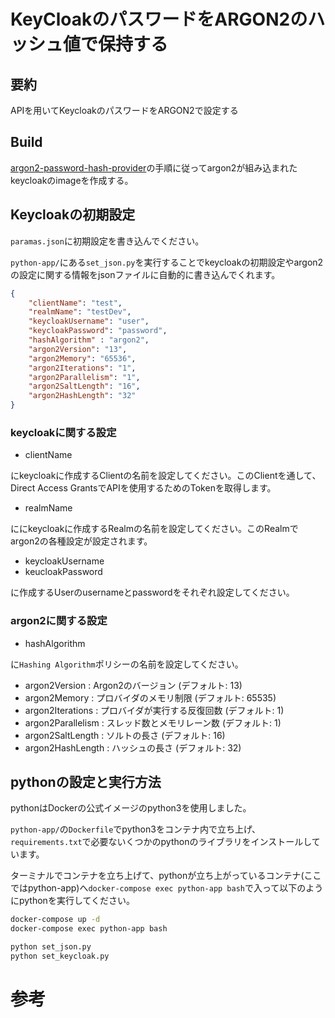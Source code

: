 # KeyCloakのパスワードをARGON2のハッシュ値で保持する

## 要約
APIを用いてKeycloakのパスワードをARGON2で設定する


## Build

[argon2-password-hash-provider](https://github.com/dreezey/argon2-password-hash-provider)の手順に従ってargon2が組み込まれたkeycloakのimageを作成する。

## Keycloakの初期設定

`paramas.json`に初期設定を書き込んでください。

`python-app/`にある`set_json.py`を実行することでkeycloakの初期設定やargon2の設定に関する情報をjsonファイルに自動的に書き込んでくれます。

```params.json
{
    "clientName": "test",
    "realmName": "testDev", 
    "keycloakUsername": "user",
    "keycloakPassword": "password",
    "hashAlgorithm" : "argon2",
    "argon2Version": "13",
    "argon2Memory": "65536",
    "argon2Iterations": "1",
    "argon2Parallelism": "1",
    "argon2SaltLength": "16",
    "argon2HashLength": "32"
}
```

### keycloakに関する設定 ###
* clientName

にkeycloakに作成するClientの名前を設定してください。このClientを通して、Direct Access GrantsでAPIを使用するためのTokenを取得します。

* realmName

ににkeycloakに作成するRealmの名前を設定してください。このRealmでargon2の各種設定が設定されます。

* keycloakUsername
* keucloakPassword

に作成するUserのusernameとpasswordをそれぞれ設定してください。


### argon2に関する設定 ###
* hashAlgorithm

に`Hashing Algorithm`ポリシーの名前を設定してください。

* argon2Version     : Argon2のバージョン (デフォルト: 13)
* argon2Memory      : プロバイダのメモリ制限 (デフォルト: 65535)
* argon2Iterations  : プロバイダが実行する反復回数 (デフォルト: 1)
* argon2Parallelism : スレッド数とメモリレーン数 (デフォルト: 1)
* argon2SaltLength  : ソルトの長さ (デフォルト: 16)
* argon2HashLength  : ハッシュの長さ (デフォルト: 32)


## pythonの設定と実行方法
pythonはDockerの公式イメージのpython3を使用しました。

`python-app/`の`Dockerfile`でpython3をコンテナ内で立ち上げ、`requirements.txt`で必要ないくつかのpythonのライブラリをインストールしています。

ターミナルでコンテナを立ち上げて、pythonが立ち上がっているコンテナ(ここではpython-app)へ`docker-compose exec python-app bash`で入って以下のようにpythonを実行してください。
```bash
docker-compose up -d
docker-compose exec python-app bash

python set_json.py
python set_keycloak.py 
```

# 参考
